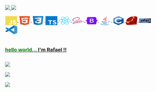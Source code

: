 <div>
  <a href="https://github.com/RafaelMocellinL19">
  <img height="180em" src="https://github-readme-stats.vercel.app/api?username=RafaelMocellinL19&show_icons=true&theme=tokyonight&include_all_commits=true&count_private=true"/>
  <img height="180em" src="https://github-readme-stats.vercel.app/api/top-langs/?username=RafaelMocellinL19&layout=compact&langs_count=6&theme=tokyonight"/>
</div>
<div style="display: inline_block"><br>
  <img align="center" alt="Js" height="30" width="40" src="https://raw.githubusercontent.com/devicons/devicon/master/icons/javascript/javascript-plain.svg ">
  <img align="center" alt="HTML" height="30" width="40" src="https://raw.githubusercontent.com/devicons/devicon/master/icons/html5/html5-original.svg ">
  <img align="center" alt="CSS" height="30" width="40" src="https://raw.githubusercontent.com/devicons/devicon/master/icons/css3/css3-original.svg ">
  <img align="center" alt="TS" height="30" width="40" src="https://raw.githubusercontent.com/devicons/devicon/master/icons/typescript/typescript-original.svg ">
  <img align="center" alt="REACT" height="30" width="40" src="https://raw.githubusercontent.com/devicons/devicon/master/icons/react/react-original.svg ">
   <img align="center" alt="SASS" height="30" width="40" src="https://raw.githubusercontent.com/devicons/devicon/master/icons/sass/sass-original.svg ">
   <img align="center" alt="BOOTSTRAP" height="30" width="40" src="https://raw.githubusercontent.com/devicons/devicon/master/icons/bootstrap/bootstrap-original.svg ">
  <img align="center" alt="JAVA" height="30" width="40" src="https://raw.githubusercontent.com/devicons/devicon/master/icons/java/java-original.svg ">
  <img align="center" alt="C" height="30" width="40" src="https://raw.githubusercontent.com/devicons/devicon/master/icons/c/c-original.svg ">
  <img align="center" alt="RUBY" height="30" width="40" src="https://raw.githubusercontent.com/devicons/devicon/master/icons/ruby/ruby-original.svg ">
  <img align="center" alt="PHP" height="30" width="40" src="https://raw.githubusercontent.com/devicons/devicon/master/icons/php/php-original.svg ">
  <img align="center" alt="VSCODE" height="30" width="40" src="https://raw.githubusercontent.com/devicons/devicon/master/icons/vscode/vscode-original.svg ">
  
</div>
 
 <br>
 
  ### <span style="color: green ">hello world...</span> I'm Rafael !!
  
<div  style="display: inline-block">

  
  <a href="https://www.instagram.com/r4f4leszczynsk1/" target="_blank"><img src="https://img.shields.io/badge/-instagram-%23E4405F?style=for-the- badge&logo=instagram&logoColor=white" target="_blank"></a>
 
  <a href = "https://wa.me/5551989533261?text=Olá%20entrei%20contato%20pelo%20seu%20perfil%20do%20GitHub!%20"><img src="https://img.shields.io/badge/-Whatsapp-%23333?style=green-the-badge&logo=whatsapp&logoColor=green" destino ="_blank"></a>
  
  <a href="https://www.linkedin.com/in/rafaelmocellin/" target="_blank"><img src="https://img.shields.io/badge/-LinkedIn-%230077B5?style= for-the-badge&logo=linkedin&logoColor=white" target="_blank"></a>
 
 
  
</div>
